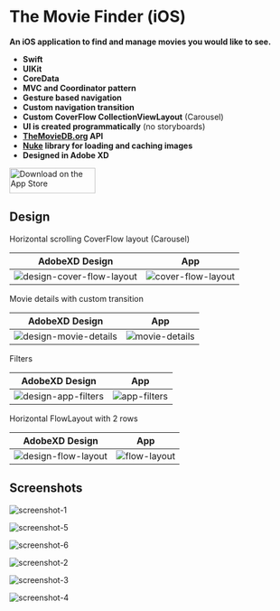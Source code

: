 
# The Movie Finder (iOS)

**An iOS application to find and manage movies you would like to see.**

 - **Swift**
 - **UIKit**
 - **CoreData**
 - **MVC and Coordinator pattern**
 - **Gesture based navigation**
 - **Custom navigation transition**
 - **Custom CoverFlow CollectionViewLayout** (Carousel)
 - **UI is created programmatically** (no storyboards)
 - **[TheMovieDB.org] API**
 - **[Nuke] library for loading and caching images**
 - **Designed in Adobe XD**

<a href='https://apps.apple.com/us/app/the-movie-finder/id1480979399'><img alt='Download on the App Store' img src='https://linkmaker.itunes.apple.com/assets/shared/badges/en-us/appstore-lrg.svg' width="152" height="45"/></a>

## Design

Horizontal scrolling CoverFlow layout (Carousel)

|AdobeXD Design|App|
|:--:|:--:|
|![design-cover-flow-layout][]|![cover-flow-layout][]|

Movie details with custom transition

|AdobeXD Design|App|
|:--:|:--:|
|![design-movie-details][]|![movie-details][]|

Filters

|AdobeXD Design|App|
|:--:|:--:|
|![design-app-filters][]|![app-filters][]|

Horizontal FlowLayout with 2 rows

|AdobeXD Design|App|
|:--:|:--:|
|![design-flow-layout][]|![flow-layout][]|


## Screenshots

![screenshot-1][]

![screenshot-5][]

![screenshot-6][]

![screenshot-2][]

![screenshot-3][]

![screenshot-4][]


[Nuke]: https://developers.google.com/nearby/messages/overview
[TheMovieDB.org]: https://www.themoviedb.org

[design-cover-flow-layout]: /readme-assets/cover-flow-layout.png
[cover-flow-layout]: /readme-assets/cover-flow-layout.gif
[design-movie-details]: /readme-assets/movie-details.png
[movie-details]: /readme-assets/movie-details.gif
[design-app-filters]: /readme-assets/app-filters.png
[app-filters]: /readme-assets/app-filters.gif
[design-flow-layout]: /readme-assets/flow-layout.png
[flow-layout]: /readme-assets/flow-layout.gif

[screenshot-1]: /readme-assets/screenshot-1.png
[screenshot-2]: /readme-assets/screenshot-2.png
[screenshot-3]: /readme-assets/screenshot-3.png
[screenshot-4]: /readme-assets/screenshot-4.png
[screenshot-5]: /readme-assets/screenshot-5.png
[screenshot-6]: /readme-assets/screenshot-6.png

[app-icon]: /readme-assets/app-icon.png
